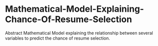 # Mathematical-Model-Explaining-Chance-Of-Resume-Selection
Abstract Mathematical Model explaining the relationship between several variables to predict the chance of resume selection.
